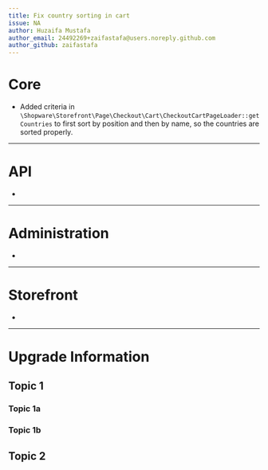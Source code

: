 ```yaml
---
title: Fix country sorting in cart
issue: NA
author: Huzaifa Mustafa
author_email: 24492269+zaifastafa@users.noreply.github.com 
author_github: zaifastafa
---
```

# Core
*  Added criteria in `\Shopware\Storefront\Page\Checkout\Cart\CheckoutCartPageLoader::getCountries` to first sort by 
position and then by name, so the countries are sorted properly.   
___
# API
*  
___
# Administration
*  
___
# Storefront
*
___
# Upgrade Information
## Topic 1
### Topic 1a
### Topic 1b
## Topic 2
